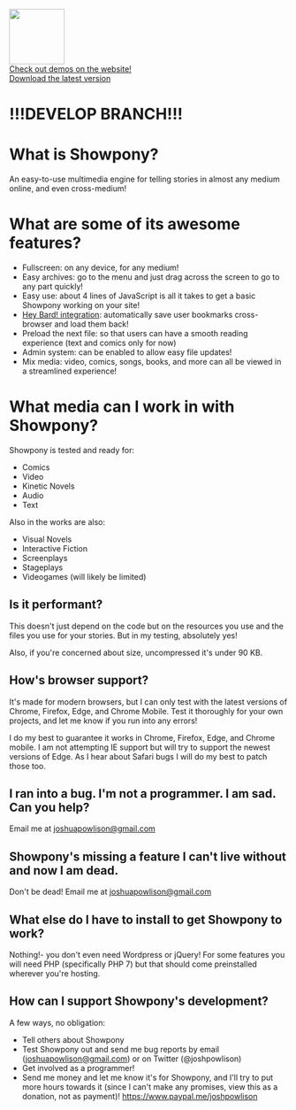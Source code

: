 <img src="https://showpony.heybard.com/design-files/logo.svg" width="100"><br>[Check out demos on the website!](https://showpony.heybard.com/)<br>[Download the latest version](https://github.com/Josh-Powlison/showpony/releases)

# !!!DEVELOP BRANCH!!!

# What is Showpony?

An easy-to-use multimedia engine for telling stories in almost any medium online, and even cross-medium!

# What are some of its awesome features?

* Fullscreen: on any device, for any medium!
* Easy archives: go to the menu and just drag across the screen to go to any part quickly!
* Easy use: about 4 lines of JavaScript is all it takes to get a basic Showpony working on your site!
* [Hey Bard! integration](https://github.com/Josh-Powlison/hey-bard-api): automatically save user bookmarks cross-browser and load them back!
* Preload the next file: so that users can have a smooth reading experience (text and comics only for now)
* Admin system: can be enabled to allow easy file updates!
* Mix media: video, comics, songs, books, and more can all be viewed in a streamlined experience!

# What media can I work in with Showpony?

Showpony is tested and ready for:

* Comics
* Video
* Kinetic Novels
* Audio
* Text

Also in the works are also:

* Visual Novels
* Interactive Fiction
* Screenplays
* Stageplays
* Videogames (will likely be limited)

## Is it performant?

This doesn't just depend on the code but on the resources you use and the files you use for your stories. But in my testing, absolutely yes!

Also, if you're concerned about size, uncompressed it's under 90 KB.

## How's browser support?

It's made for modern browsers, but I can only test with the latest versions of Chrome, Firefox, Edge, and Chrome Mobile. Test it thoroughly for your own projects, and let me know if you run into any errors!

I do my best to guarantee it works in Chrome, Firefox, Edge, and Chrome mobile. I am not attempting IE support but will try to support the newest versions of Edge. As I hear about Safari bugs I will do my best to patch those too.

## I ran into a bug. I'm not a programmer. I am sad. Can you help?

Email me at joshuapowlison@gmail.com

## Showpony's missing a feature I can't live without and now I am dead.

Don't be dead! Email me at joshuapowlison@gmail.com

## What else do I have to install to get Showpony to work?

Nothing!- you don't even need Wordpress or jQuery! For some features you will need PHP (specifically PHP 7) but that should come preinstalled wherever you're hosting.

## How can I support Showpony's development?

A few ways, no obligation:

* Tell others about Showpony
* Test Showpony out and send me bug reports by email (joshuapowlison@gmail.com) or on Twitter (@joshpowlison)
* Get involved as a programmer!
* Send me money and let me know it's for Showpony, and I'll try to put more hours towards it (since I can't make any promises, view this as a donation, not as payment)! https://www.paypal.me/joshpowlison
